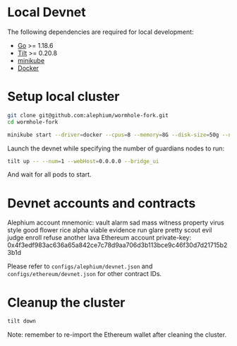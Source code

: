 # Local Devnet

The following dependencies are required for local development:

- [Go](https://golang.org/dl/) >= 1.18.6
- [Tilt](http://tilt.dev/) >= 0.20.8
- [minikube](https://kubernetes.io/docs/setup/learning-environment/minikube/)
- [Docker](https://docs.docker.com/engine/install/)

# Setup local cluster

```sh
git clone git@github.com:alephium/wormhole-fork.git
cd wormhole-fork
```

```sh
minikube start --driver=docker --cpus=8 --memory=8G --disk-size=50g --namespace=wormhole
```

Launch the devnet while specifying the number of guardians nodes to run:

```sh
tilt up -- --num=1 --webHost=0.0.0.0 --bridge_ui
```

And wait for all pods to start.

# Devnet accounts and contracts

Alephium account mnemonic: vault alarm sad mass witness property virus style good flower rice alpha viable evidence run glare pretty scout evil judge enroll refuse another lava
Ethereum account private-key: 0x4f3edf983ac636a65a842ce7c78d9aa706d3b113bce9c46f30d7d21715b23b1d

Please refer to `configs/alephium/devnet.json` and `configs/ethereum/devnet.json` for other contract IDs.

# Cleanup the cluster

```sh
tilt down
```

Note: remember to re-import the Ethereum wallet after cleaning the cluster.
